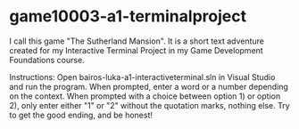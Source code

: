 # game10003-a1-terminalproject
I call this game "The Sutherland Mansion". It is a short text adventure created for my Interactive Terminal Project in my Game Development Foundations course.

Instructions:
Open bairos-luka-a1-interactiveterminal.sln in Visual Studio and run the program.
When prompted, enter a word or a number depending on the context.
When prompted with a choice between option 1) or option 2), only enter either "1" or "2" without the quotation marks, nothing else.
Try to get the good ending, and be honest!
